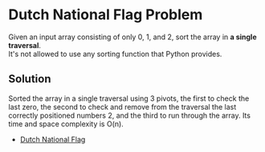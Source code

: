 # Dutch National Flag Problem

Given an input array consisting of only 0, 1, and 2, sort the array in **a single traversal**. 
<br>
It's not allowed to use any sorting function that Python provides.

## Solution

Sorted the array in a single traversal using 3 pivots, the first to check the last zero, 
the second to check and remove from the traversal the last correctly positioned numbers 2, 
and the third to run through the array.
Its time and space complexity is O(n).

- [Dutch National Flag](#Problem_4_dutch_national_flag_problem/Problem_4_dutch_national_flag_problem.py)
